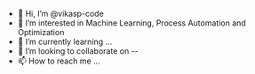 - 👋 Hi, I’m @vikasp-code
- 👀 I’m interested in Machine Learning, Process Automation and Optimization
- 🌱 I’m currently learning ...
- 💞️ I’m looking to collaborate on --
- 📫 How to reach me ...

<!---
vikasp-code/vikasp-code is a ✨ special ✨ repository because its `README.md` (this file) appears on your GitHub profile.
You can click the Preview link to take a look at your changes.
--->
